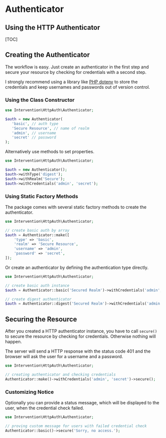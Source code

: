 # Authenticator
## Using the HTTP Authenticator

[TOC]

## Creating the Authenticator

The workflow is easy. Just create an authenticator in the first step and secure your resource by checking for credentials with a second step.

I strongly recommend using a library like [PHP dotenv](https://github.com/vlucas/phpdotenv) to store the credentials and keep usernames and passwords out of version control.

### Using the Class Constructor

```php
use Intervention\HttpAuth\Authenticator;

$auth = new Authenticator(
   'basic', // auth type
   'Secure Resource', // name of realm
   'admin', // username
   'secret' // password
);
```

Alternatively use methods to set properties.

```php
use Intervention\HttpAuth\Authenticator;

$auth = new Authenticator();
$auth->withType('digest');
$auth->withRealm('Secure');
$auth->withCredentials('admin', 'secret');
```

### Using Static Factory Methods

The package comes with several static factory methods to create the authenticator.

```php
use Intervention\HttpAuth\Authenticator;

// create basic auth by array
$auth = Authenticator::make([
    'type' => 'basic',
    'realm' => 'Secure Resource',
    'username' => 'admin',
    'password' => 'secret',
]);
```

Or create an authenticator by defining the authentication type directly.

```php
use Intervention\HttpAuth\Authenticator;

// create basic auth instance
$auth = Authenticator::basic('Secured Realm')->withCredentials('admin', 'secret');

// create digest authenticator
$auth = Authenticator::digest('Secured Realm')->withCredentials('admin', 'secret');
```

## Securing the Resource

After you created a HTTP authenticator instance, you have to call `secure()` to secure the resource by checking for credentials. Otherwise nothing will happen.

The server will send a HTTP response with the status code 401 and the browser will ask the user for a username and a password.


```php
use Intervention\HttpAuth\Authenticator;

// creating authenticator and checking credentials
Authenticator::make()->withCredentials('admin', 'secret')->secure();
```

### Customizing Notice

Optionally you can provide a status message, which will be displayed to the user, when the credential check failed.

```php
use Intervention\HttpAuth\Authenticator;

// proving custom message for users with failed credential check
Authenticator::basic()->secure('Sorry, no access.');
```
